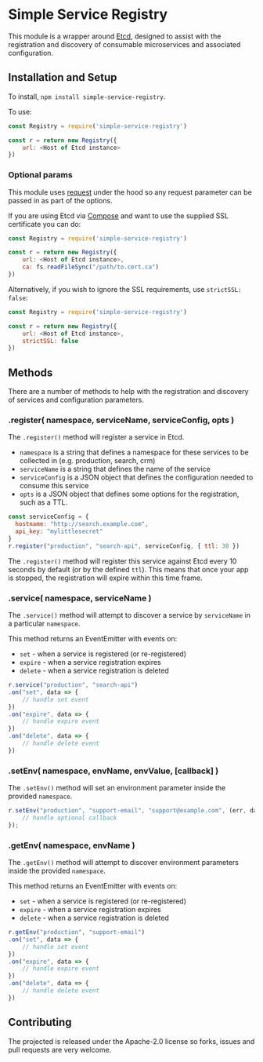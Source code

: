 # Simple Service Registry

This module is a wrapper around [Etcd](https://github.com/coreos/etcd), designed to assist with the registration and discovery of consumable microservices and associated configuration.

## Installation and Setup

To install, `npm install simple-service-registry`.

To use:

```javascript
const Registry = require('simple-service-registry')

const r = return new Registry({ 
	url: <Host of Etcd instance>
})
```

### Optional params
This module uses [request](https://github.com/request/request) under the hood so any request parameter can be passed in as part of the options.

If you are using Etcd via [Compose](http://www.compose.com) and want to use the supplied SSL certificate you can do:

```javascript
const Registry = require('simple-service-registry')

const r = return new Registry({ 
	url: <Host of Etcd instance>,
	ca: fs.readFileSync("/path/to.cert.ca")
})
```

Alternatively, if you wish to ignore the SSL requirements, use `strictSSL: false`:

```javascript
const Registry = require('simple-service-registry')

const r = return new Registry({ 
	url: <Host of Etcd instance>,
	strictSSL: false
})
```

## Methods

There are a number of methods to help with the registration and discovery of services and configuration parameters.

### .register( namespace, serviceName, serviceConfig, opts )
The `.register()` method will register a service in Etcd.

* `namespace` is a string that defines a namespace for these services to be collected in (e.g. production, search, crm)
* `serviceName` is a string that defines the name of the service
* `serviceConfig` is a JSON object that defines the configuration needed to consume this service
* `opts` is a JSON object that defines some options for the registration, such as a TTL.

```javascript
const serviceConfig = {
  hostname: "http://search.example.com",
  api_key: "mylittlesecret"
}
r.register("production", "search-api", serviceConfig, { ttl: 30 })
```

The `.register()` method will register this service against Etcd every 10 seconds by default (or by the defined `ttl`). This means that once your app is stopped, the registration will expire within this time frame.

### .service( namespace, serviceName )
The `.service()` method will attempt to discover a service by `serviceName` in a particular `namespace`.

This method returns an EventEmitter with events on:

* `set` - when a service is registered (or re-registered)
* `expire` - when a service registration expires
* `delete` - when a service registration is deleted

```javascript
r.service("production", "search-api")
.on("set", data => {
	// handle set event
})
.on("expire", data => {
	// handle expire event
})
.on("delete", data => {
	// handle delete event
})
```

### .setEnv( namespace, envName, envValue, [callback] )
The `.setEnv()` method will set an environment parameter inside the provided `namespace`.

```javascript
r.setEnv("production", "support-email", "support@example.com", (err, data) => {
	// handle optional callback
});
```

### .getEnv( namespace, envName )
The `.getEnv()` method will attempt to discover environment parameters inside the provided `namespace`.

This method returns an EventEmitter with events on:

* `set` - when a service is registered (or re-registered)
* `expire` - when a service registration expires
* `delete` - when a service registration is deleted

```javascript
r.getEnv("production", "support-email")
.on("set", data => {
	// handle set event
})
.on("expire", data => {
	// handle expire event
})
.on("delete", data => {
	// handle delete event
})
```

## Contributing

The projected is released under the Apache-2.0 license so forks, issues and pull requests are very welcome.